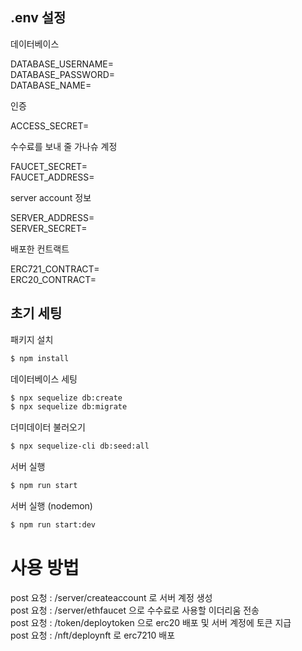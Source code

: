 ## .env 설정

데이터베이스

DATABASE_USERNAME=<br>
DATABASE_PASSWORD=<br>
DATABASE_NAME=

인증

ACCESS_SECRET=

수수료를 보내 줄 가나슈 계정

FAUCET_SECRET=<br>
FAUCET_ADDRESS=

server account 정보

SERVER_ADDRESS=<br>
SERVER_SECRET=

배포한 컨트랙트

ERC721_CONTRACT=<br>
ERC20_CONTRACT=

## 초기 세팅

패키지 설치<br>

```bash
$ npm install
```

데이터베이스 세팅<br>

```bash
$ npx sequelize db:create
$ npx sequelize db:migrate

```

더미데이터 불러오기<br>

```bash
$ npx sequelize-cli db:seed:all
```

서버 실행<br>

```bash
$ npm run start
```

서버 실행 (nodemon)<br>

```bash
$ npm run start:dev
```

# 사용 방법

post 요청 : /server/createaccount 로 서버 계정 생성<br>
post 요청 : /server/ethfaucet 으로 수수료로 사용할 이더리움 전송<br>
post 요청 : /token/deploytoken 으로 erc20 배포 및 서버 계정에 토큰 지급<br>
post 요청 : /nft/deploynft 로 erc7210 배포
